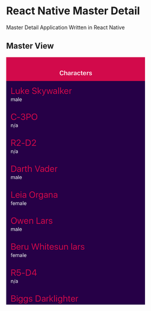 # React Native Master Detail
Master Detail Application Written in React Native


## Master View
<img src="https://raw.githubusercontent.com/aldomatic/React-Native-Master-Detail/master/MasterView.png" width="375" height="667" />

